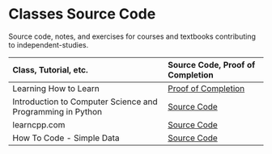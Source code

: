 # Classes Source Code

Source code, notes, and exercises for courses and textbooks contributing to independent-studies.

Class, Tutorial, etc. | Source Code, Proof of Completion
:-- | :--
Learning How to Learn | [Proof of Completion](https://drive.google.com/file/d/1pY06_zqbuY37UbMvjtE3cJrO4j3IGW4S/view?usp=sharing)
Introduction to Computer Science and Programming in Python | [Source Code](https://github.com/Mootook/introduction-to-computer-science-and-programming-in-python)
learncpp.com | [Source Code](https://github.com/Mootook/learncpp.com)
How To Code - Simple Data | [Source Code](https://github.com/Mootook/how-to-code-simple-data)
